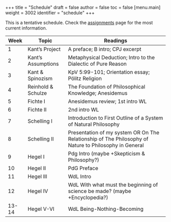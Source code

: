 +++
title = "Schedule"
draft = false
author = false
toc = false
[menu.main]
  weight = 3002
  identifier = "schedule"
+++

This is a tentative schedule. Check the [assignments](http://phil880.colinmclear.net/assignments) page for the most current
information.

| Week  | Topic                    | Readings                                                                                              |
|-------|--------------------------|-------------------------------------------------------------------------------------------------------|
| 1     | Kant&rsquo;s Project     | A preface; B intro; CPJ excerpt                                                                       |
| 2     | Kant&rsquo;s Assumptions | Metaphysical Deduction; Intro to the Dialectic of Pure Reason                                         |
| 3     | Kant & Spinozism         | KpV 5:99-101; Orientation essay; Pölitz Religion                                                      |
| 4     | Reinhold & Schulze       | The Foundation of Philosophical Knowledge; Anesidemus                                                 |
| 5     | Fichte I                 | Anesidemus review; 1st intro WL                                                                       |
| 6     | Fichte II                | 2nd intro WL                                                                                          |
| 7     | Schelling I              | Introduction to First Outline of a System of Natural Philosophy                                       |
| 8     | Schelling II             | Presentation of my system OR On The Relationship of The Philosophy of Nature to Philosophy in General |
| 9     | Hegel I                  | Pdg Intro (maybe +Skepticism & Philosophy?)                                                           |
| 10    | Hegel II                 | PdG Preface                                                                                           |
| 11    | Hegel III                | WdL Intro                                                                                             |
| 12    | Hegel IV                 | WdL With what must the beginning of science be made? (maybe +Encyclopedia?)                           |
| 13-14 | Hegel V-VI               | WdL Being-Nothing-Becoming                                                                            |
